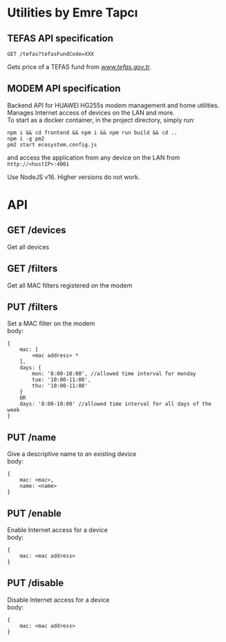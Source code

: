 # Utilities by Emre Tapcı

## TEFAS API specification

`GET /tefas?tefasFundCode=XXX`

Gets price of a TEFAS fund from _www.tefas.gov.tr_.

## MODEM API specification

Backend API for HUAWEI HG255s modem management and home utilities.  
Manages Internet access of devices on the LAN and more.  
To start as a docker container, in the project directory, simply run:  
```
npm i && cd frontend && npm i && npm run build && cd ..
npm i -g pm2
pm2 start ecosystem.config.js
```
and access the application from any device on the LAN from `http://<hostIP>:4001`

Use NodeJS v16. Higher versions do not work.  

# API

## GET /devices
Get all devices  

## GET /filters
Get all MAC filters registered on the modem  

## PUT /filters
Set a MAC filter on the modem  
body:  
```
{
	mac: [
		<mac address> *
	],
	days: {
		mon: '8:00-10:00', //allowed time interval for monday
		tue: '10:00-11:00',
		thu: '10:00-11:00'
	}
	OR
	days: '8:00-10:00' //allowed time interval for all days of the week
}
```

## PUT /name
Give a descriptive name to an existing device  
body:  
```
{
	mac: <mac>,
	name: <name>
}
```

## PUT /enable
Enable Internet access for a device  
body:  
```
{
	mac: <mac address>
}
```

## PUT /disable
Disable Internet access for a device  
body:  
```
{
	mac: <mac address>
}
```
